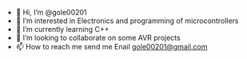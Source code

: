 - 👋 Hi, I’m @gole00201
- 👀 I’m interested in Electronics and programming of microcontrollers
- 🌱 I’m currently learning С++
- 💞️ I’m looking to collaborate on some AVR projects
- 📫 How to reach me send me Enail gole00201@gmail.com

<!---
gole00201/gole00201 is a ✨ special ✨ repository because its `README.md` (this file) appears on your GitHub profile.
You can click the Preview link to take a look at your changes.
--->
